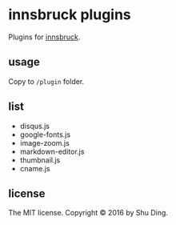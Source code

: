 # innsbruck plugins

Plugins for [innsbruck](https://github.com/quietshu/innsbruck).

## usage

Copy to `/plugin` folder.

## list

- disqus.js
- google-fonts.js
- image-zoom.js
- markdown-editor.js
- thumbnail.js
- cname.js

## license

The MIT license. Copyright © 2016 by Shu Ding.
